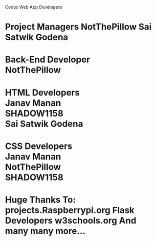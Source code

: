 Codex Web App Developers

Project Managers
NotThePillow
Sai Satwik Godena
=================
Back-End Developer\
NotThePillow
=================
HTML Developers  
Janav Manan      
SHADOW1158       
Sai Satwik Godena
=================
CSS Developers   
Janav Manan      
NotThePillow     
SHADOW1158       
=================

Huge Thanks To:
projects.Raspberrypi.org
Flask Developers
w3schools.org
And many many more...
===================
